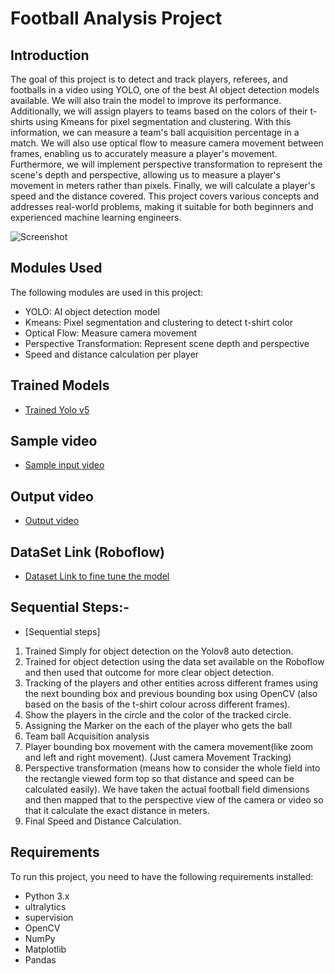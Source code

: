 # Football Analysis Project

## Introduction
The goal of this project is to detect and track players, referees, and footballs in a video using YOLO, one of the best AI object detection models available. We will also train the model to improve its performance. Additionally, we will assign players to teams based on the colors of their t-shirts using Kmeans for pixel segmentation and clustering. With this information, we can measure a team's ball acquisition percentage in a match. We will also use optical flow to measure camera movement between frames, enabling us to accurately measure a player's movement. Furthermore, we will implement perspective transformation to represent the scene's depth and perspective, allowing us to measure a player's movement in meters rather than pixels. Finally, we will calculate a player's speed and the distance covered. This project covers various concepts and addresses real-world problems, making it suitable for both beginners and experienced machine learning engineers.

![Screenshot](output_videos/screenshot.png)

## Modules Used
The following modules are used in this project:
- YOLO: AI object detection model
- Kmeans: Pixel segmentation and clustering to detect t-shirt color
- Optical Flow: Measure camera movement
- Perspective Transformation: Represent scene depth and perspective
- Speed and distance calculation per player

## Trained Models
- [Trained Yolo v5](https://drive.google.com/file/d/1DC2kCygbBWUKheQ_9cFziCsYVSRw6axK/view?usp=sharing)

## Sample video
-  [Sample input video](https://drive.google.com/file/d/11FHKzJoATnOR_rF5-rU3mmul1X7KqJGX/view?usp=sharing)

## Output video
-   [Output video](https://drive.google.com/drive/folders/1FN0pP2imafIyNgGUM2p4n-bvdqxn-IsK?usp=sharing)


## DataSet Link (Roboflow)
- [Dataset Link to fine tune the model](https://universe.roboflow.com/roboflow-jvuqo/football-players-detection-3zvbc/dataset/1)

## Sequential Steps:-
- [Sequential steps]
1.	Trained Simply for object detection on the Yolov8 auto detection.
2.	Trained for object detection using the data set available on the Roboflow and then used that outcome for more clear object detection.
3.	Tracking of the players and other entities across different frames using the next bounding box and previous bounding box using OpenCV (also based on the basis of the t-shirt colour across different frames).
4.	Show the players in the circle and the color of the tracked circle.
5.	Assigning the Marker on the each of the player who gets the ball
6.	Team ball Acquisition analysis
7.	Player bounding box movement with the camera movement(like zoom and left and right movement). (Just camera Movement Tracking)
8.	Perspective transformation (means how to consider the whole field into the rectangle viewed form top so that distance and speed can be calculated easily).
We have taken the actual football field dimensions and then mapped that to the perspective view of the camera or video so that it calculate the exact distance in meters.
9.	Final Speed and Distance Calculation.

## Requirements
To run this project, you need to have the following requirements installed:
- Python 3.x
- ultralytics
- supervision
- OpenCV
- NumPy
- Matplotlib
- Pandas
